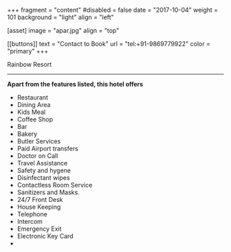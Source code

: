  +++
fragment = "content"
#disabled = false
date = "2017-10-04"
weight = 101
background = "light"
align = "left"

[asset]
  image = "apar.jpg"
  align = "top"

 [[buttons]]
  text = "Contact to Book"
  url = "tel:+91-9869779922"
  color = "primary"
+++


 Rainbow Resort
***
**Apart from the features listed, this hotel offers**
- Restaurant
- Dining Area
- Kids Meal
- Coffee Shop
- Bar
- Bakery
- Butler Services
- Paid Airport transfers
- Doctor on Call
- Travel Assistance
- Safety and hygene
- Disinfectant wipes
- Contactless Room Service
- Sanitizers and Masks.
- 24/7 Front Desk
- House Keeping
- Telephone
- Intercom
- Emergency Exit
- Electronic Key Card
- 
